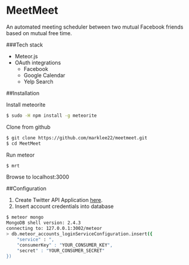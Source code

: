 MeetMeet
========
An automated meeting scheduler between two mutual Facebook friends based on mutual free time.

###Tech stack

- Meteor.js
- OAuth integrations
   - Facebook
   - Google Calendar
   - Yelp Search

##Installation

Install meteorite

``` sh
$ sudo -H npm install -g meteorite
```

Clone from github

``` sh
$ git clone https://github.com/marklee22/meetmeet.git
$ cd MeetMeet
```

Run meteor

``` sh
$ mrt
```
    
Browse to localhost:3000

##Configuration
1. Create Twitter API Application [here](https://dev.twitter.com/).
2. Insert account credentials into database

``` sh
$ meteor mongo
MongoDB shell version: 2.4.3
connecting to: 127.0.0.1:3002/meteor
> db.meteor_accounts_loginServiceConfiguration.insert({
    "service" : ",
    "consumerKey" : "YOUR_CONSUMER_KEY",
    "secret" : "YOUR_CONSUMER_SECRET"
})
```
